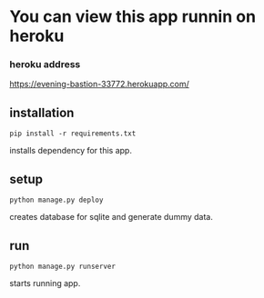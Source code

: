 # You can view this app runnin on heroku
### heroku address
https://evening-bastion-33772.herokuapp.com/

## installation
    pip install -r requirements.txt
installs dependency for this app.

## setup 
    python manage.py deploy
creates database for sqlite and generate dummy data.

## run
    python manage.py runserver
starts running app.
